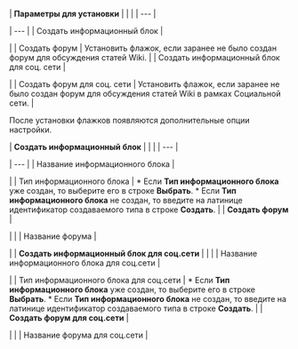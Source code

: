 | **Параметры для установки** | | |
| --- |

| --- |
| Создать информационный блок |

|
| Создать форум | Установить флажок, если заранее не было создан форум для обсуждения статей Wiki. |
| Создать информационный блок для соц. сети |

|
| Создать форум для соц. сети | Установить флажок, если заранее не было создан форум для обсуждения статей Wiki в рамках Социальной сети. |

После установки флажков появляются дополнительные опции настройки.

| **Создать информационный блок** | | |
| --- |

| --- |
| Название информационного блока |

|
| Тип информационного блока | * Если **Тип информационного блока** уже создан, то выберите его в строке **Выбрать**. * Если **Тип информационного блока** не создан, то введите на латинице идентификатор создаваемого типа в строке **Создать**. |
| **Создать форум** |

| |
| Название форума |

|
| **Создать информационный блок для соц.сети** | | |
| Название информационного блока для соц.сети |

|
| Тип информационного блока для соц.сети | * Если **Тип информационного блока** уже создан, то выберите его в строке **Выбрать**. * Если **Тип информационного блока** не создан, то введите на латинице идентификатор создаваемого типа в строке **Создать**. |
| **Создать форум для соц.сети** |

| |
| Название форума для соц.сети |